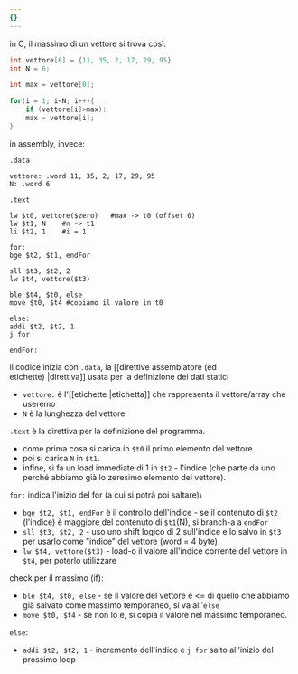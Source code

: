 ```yaml
---
{}
---
```

 in C, il massimo di un vettore si trova così:
 
```C
int vettore[6] = {11, 35, 2, 17, 29, 95}
int N = 6;

int max = vettore[0];

for(i = 1; i<N; i++){
	if (vettore[i]>max):
	max = vettore[i];
}
```

in assembly, invece:
```
.data

vettore: .word 11, 35, 2, 17, 29, 95
N: .word 6

.text

lw $t0, vettore($zero)   #max -> t0 (offset 0)
lw $t1, N    #n -> t1
li $t2, 1    #i = 1

for: 
bge $t2, $t1, endFor

sll $t3, $t2, 2
lw $t4, vettore($t3)

ble $t4, $t0, else
move $t0, $t4 #copiamo il valore in t0

else:
addi $t2, $t2, 1
j for

endFor:
```

il codice inizia con `.data`, la [[direttive assemblatore (ed etichette)&nbsp;|direttiva]] usata per la definizione dei dati statici
- `vettore:` è l'[[etichette |etichetta]] che rappresenta il vettore/array che useremo
- `N` è la lunghezza del vettore

`.text` è la direttiva per la definizione del programma.
- come prima cosa si carica in `$t0` il primo elemento del vettore.
- poi si carica `N` in `$t1`.
- infine, si fa un load immediate di 1 in `$t2` - l'indice (che parte da uno perché abbiamo già lo zeresimo elemento del vettore).

`for:` indica l'inizio del for (a cui si potrà poi saltare)\
- `bge $t2, $t1, endFor` è il controllo dell'indice - se il contenuto di `$t2` (l'indice) è maggiore del contenuto di `$t1`(N), si branch-a a `endFor`
- `sll $t3, $t2, 2` - uso uno shift logico di 2 sull'indice e lo salvo in `$t3` per usarlo come "indice" del vettore (word = 4 byte)
- `lw $t4, vettore($t3)` - load-o il valore all'indice corrente del vettore in `$t4`, per poterlo utilizzare
 
check per il massimo (if):
- `ble $t4, $t0, else` - se il valore del vettore è <= di quello che abbiamo già salvato come massimo temporaneo, si va all'`else`
- `move $t0, $t4` - se non lo è, si copia il valore nel massimo temporaneo.

`else`:
- `addi $t2, $t2, 1` - incremento dell'indice e `j for` salto all'inizio del prossimo loop



